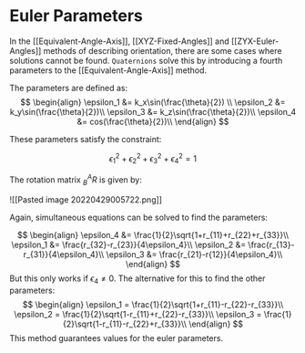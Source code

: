# Euler Parameters
In the [[Equivalent-Angle-Axis]], [[XYZ-Fixed-Angles]] and [[ZYX-Euler-Angles]] methods of describing orientation, there are some cases where solutions cannot be found. `Quaternions` solve this by introducing a fourth parameters to the [[Equivalent-Angle-Axis]] method.

The parameters are defined as:
$$
\begin{align}
\epsilon_1 &= k_x\sin(\frac{\theta}{2}) \\
\epsilon_2 &= k_y\sin(\frac{\theta}{2})\\
\epsilon_3 &= k_z\sin(\frac{\theta}{2})\\
\epsilon_4 &= cos(\frac{\theta}{2})\\
\end{align}
$$

These parameters satisfy the constraint:

$$\epsilon_1^2+\epsilon_2^2+\epsilon_3^2+\epsilon_4^2 = 1$$

The rotation matrix $^A_BR$ is given by:

![[Pasted image 20220429005722.png]]

Again, simultaneous equations can be solved to find the parameters:

$$
\begin{align}
\epsilon_4 &= \frac{1}{2}\sqrt{1+r_{11}+r_{22}+r_{33}}\\
\epsilon_1 &= \frac{r_{32}-r_{23}}{4\epsilon_4}\\
\epsilon_2 &= \frac{r_{13}-r_{31}}{4\epsilon_4}\\
\epsilon_3 &= \frac{r_{21}-r{12}}{4\epsilon_4}\\
\end{align}
$$
But this only works if $\epsilon_4 \neq 0$. The alternative for this to find the other parameters:
$$
\begin{align}
\epsilon_1 = \frac{1}{2}\sqrt{1+r_{11}-r_{22}-r_{33}}\\
\epsilon_2 = \frac{1}{2}\sqrt{1-r_{11}+r_{22}-r_{33}}\\
\epsilon_3 = \frac{1}{2}\sqrt{1-r_{11}-r_{22}+r_{33}}\\
\end{align}
$$
This method guarantees values for the euler parameters.